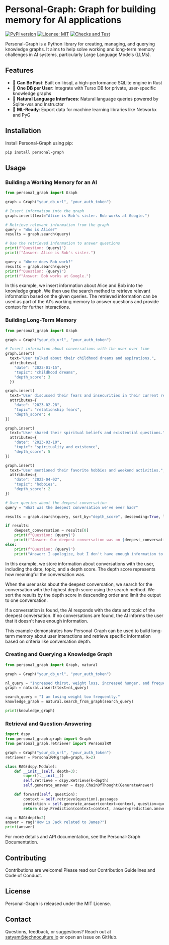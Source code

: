 # Personal-Graph: Graph for building memory for AI applications
[![PyPI version](https://badge.fury.io/py/personal-graph.svg)](https://badge.fury.io/py/personal-graph)
[![License: MIT](https://img.shields.io/badge/License-MIT-yellow.svg)](https://opensource.org/licenses/MIT)
[![Checks and Test](https://github.com/Technoculture/personal-graph/actions/workflows/personal-graph.yaml/badge.svg)](https://github.com/Technoculture/personal-graph/actions/workflows/personal-graph.yaml)

Personal-Graph is a Python library for creating, managing, and querying knowledge graphs. It aims to help solve working and long-term memory challenges in AI systems, particularly Large Language Models (LLMs).

## Features
- 🚀 **Can Be Fast**: Built on libsql, a high-performance SQLite engine in Rust
- 👨 **One DB per User**: Integrate with Turso DB for private, user-specific knowledge graphs
- 💬 **Natural Language Interfaces**: Natural language queries powered by Sqlite-vss and Instructor
- 🤖 **ML-Ready**: Export data for machine learning libraries like Networkx and PyG

## Installation

Install Personal-Graph using pip:
```sh
pip install personal-graph
```

## Usage

### Building a Working Memory for an AI

```python
from personal_graph import Graph

graph = Graph("your_db_url", "your_auth_token")

# Insert information into the graph
graph.insert(text="Alice is Bob's sister. Bob works at Google.")

# Retrieve relevant information from the graph
query = "Who is Alice?"
results = graph.search(query)

# Use the retrieved information to answer questions
print(f"Question: {query}")
print(f"Answer: Alice is Bob's sister.")

query = "Where does Bob work?"
results = graph.search(query)
print(f"Question: {query}")
print(f"Answer: Bob works at Google.")
```

In this example, we insert information about Alice and Bob into the knowledge graph. We then use the search method to retrieve relevant information based on the given queries. The retrieved information can be used as part of the AI's working memory to answer questions and provide context for further interactions.

### Building Long-Term Memory
```python
from personal_graph import Graph

graph = Graph("your_db_url", "your_auth_token")

# Insert information about conversations with the user over time
graph.insert(
  text="User talked about their childhood dreams and aspirations.",
  attributes={
    "date": "2023-01-15",
    "topic": "childhood dreams",
    "depth_score": 3
  })

graph.insert(
  text="User discussed their fears and insecurities in their current relationship.",
  attributes={
    "date": "2023-02-28",
    "topic": "relationship fears",
    "depth_score": 4
})

graph.insert(
  text="User shared their spiritual beliefs and existential questions.",
  attributes={
    "date": "2023-03-10",
    "topic": "spirituality and existence",
    "depth_score": 5
})

graph.insert(
  text="User mentioned their favorite hobbies and weekend activities.",
  attributes={
    "date": "2023-04-02",
    "topic": "hobbies",
    "depth_score": 2
})

# User queries about the deepest conversation
query = "What was the deepest conversation we've ever had?"

results = graph.search(query, sort_by="depth_score", descending=True, limit=1)

if results:
    deepest_conversation = results[0]
    print(f"Question: {query}")
    print(f"Answer: Our deepest conversation was on {deepest_conversation['date']} when we discussed {deepest_conversation['topic']}.")
else:
    print(f"Question: {query}")
    print("Answer: I apologize, but I don't have enough information to determine our deepest conversation.")
```
In this example, we store information about conversations with the user, including the date, topic, and a depth score. The depth score represents how meaningful the conversation was.

When the user asks about the deepest conversation, we search for the conversation with the highest depth score using the search method. We sort the results by the depth score in descending order and limit the output to one conversation.

If a conversation is found, the AI responds with the date and topic of the deepest conversation. If no conversations are found, the AI informs the user that it doesn't have enough information.

This example demonstrates how Personal-Graph can be used to build long-term memory about user interactions and retrieve specific information based on criteria like conversation depth.

### Creating and Querying a Knowledge Graph
```py
from personal_graph import Graph, natural

graph = Graph("your_db_url", "your_auth_token")

nl_query = "Increased thirst, weight loss, increased hunger, and frequent urination are all symptoms of diabetes."
graph = natural.insert(text=nl_query)

search_query = "I am losing weight too frequently."
knowledge_graph = natural.search_from_graph(search_query)

print(knowledge_graph)
```

### Retrieval and Question-Answering
```py
import dspy
from personal_graph.graph import Graph
from personal_graph.retriever import PersonalRM

graph = Graph("your_db_url", "your_auth_token")
retriever = PersonalRM(graph=graph, k=2)

class RAG(dspy.Module):
    def __init__(self, depth=3):
        super().__init__()
        self.retrieve = dspy.Retrieve(k=depth)
        self.generate_answer = dspy.ChainOfThought(GenerateAnswer)

    def forward(self, question):
        context = self.retrieve(question).passages
        prediction = self.generate_answer(context=context, question=question)
        return dspy.Prediction(context=context, answer=prediction.answer)

rag = RAG(depth=2)
answer = rag("How is Jack related to James?")
print(answer)
```

For more details and API documentation, see the Personal-Graph Documentation.

## Contributing
Contributions are welcome! Please read our Contribution Guidelines and Code of Conduct.

## License
Personal-Graph is released under the MIT License.

## Contact
Questions, feedback, or suggestions? Reach out at satyam@technoculture.io or open an issue on GitHub.
